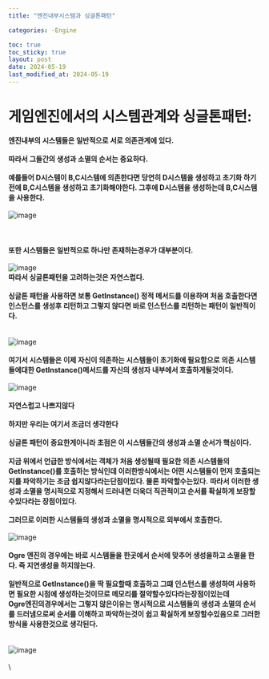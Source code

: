 ```yaml
---
title: "엔진내부시스템과 싱글톤패턴"

categories: -Engine

toc: true
toc_sticky: true
layout: post
date: 2024-05-19
last_modified_at: 2024-05-19
---
```




# 게임엔진에서의 시스템관계와 싱글톤패턴:

**엔진내부의 시스템들은 일반적으로 서로 의존관계에 있다.**
\
\
**따라서 그들간의 생성과 소멸의 순서는 중요하다.**
\
\
**예를들어 D시스템이 B,C시스템에 의존한다면 당연히 D시스템을 생성하고 초기화 하기전에 B,C시스템을 생성하고 초기화해야한다. 그후에 D시스템을 생성하는데 B,C시스템을 사용한다.**
\
\
![image](https://github.com/akflfldh/akflfldh.github.io/blob/main/_posts/img/%EC%8B%9C%EC%8A%A4%ED%85%9C%EC%88%9C%EC%84%9C.png)\
\
\
\
**또한 시스템들은 일반적으로 하나만 존재하는경우가 대부분이다.**
\
\
![image](https://github.com/akflfldh/akflfldh.github.io/blob/main/_posts/img/%EC%8B%9C%EC%8A%A4%ED%85%9Cone%EC%8B%B1%EA%B8%80%ED%86%A4.png)\
**따라서 싱글톤패턴을 고려하는것은 자연스럽다.**
\
\
**싱글톤 패턴을 사용하면 보통 GetInstance() 정적 메서드를 이용하며 처음 호출한다면 인스턴스를 생성후 리턴하고 그렇지 않다면 바로 인스턴스를 리턴하는 패턴이 일반적이다.**
\
\
\
![image](https://github.com/akflfldh/akflfldh.github.io/blob/main/_posts/img/GetInstance.png)\
\
**여기서 시스템들은 이제 자신이 의존하는 시스템들이 초기화에 필요함으로 의존 시스템들에대한 GetInstance()메서드를 자신의 생성자 내부에서 호출하게될것이다.**
\
\
![image](https://github.com/akflfldh/akflfldh.github.io/blob/main/_posts/img/GetInstance%EC%83%9D%EC%84%B1%EC%9E%9020240519.png)\
\
**자연스럽고 나쁘지않다**
\
\
**하지만 우리는 여기서 조금더 생각한다**
\
\
**싱글톤 패턴이 중요한게아니라 초점은 이 시스템들간의 생성과 소멸 순서가 핵심이다.**
\
\
**지금 위에서 언급한 방식에서는 객체가 처음 생성될때 필요한 의존 시스템들의 GetInstance()를 호출하는 방식인데 이러한방식에서는 어떤 시스템들이 먼저 호출되는지를 파악하기는 조금 쉽지않다라는단점이있다. 물론 파악할수는있다.**
**따라서 이러한 생성과 소멸을 명시적으로 지정해서 드러내면 더욱더 직관적이고 순서를 확실하게 보장할수있다라는 장점이있다.**
\
\
**그러므로 이러한 시스템들의 생성과 소멸을 명시적으로 외부에서 호출한다.**
\
\
![image](https://github.com/akflfldh/akflfldh.github.io/blob/main/_posts/img/%EC%99%B8%EB%B6%80%EC%8B%9C%EC%8A%A4%ED%85%9C%EC%83%9D%EC%84%B1%EC%B4%88%EA%B8%B0%ED%99%9420240519.png)\
\
**Ogre 엔진의 경우에는 바로 시스템들을 한곳에서 순서에 맞추어 생성을하고 소멸을 한다. 즉 지연생성을 하지않는다.**
\
\
**일반적으로 GetInstance()을 딱 필요할때 호출하고 그떄 인스턴스를 생성하여 사용하면 필요한 시점에 생성하는것이므로 메모리를 절약할수있다라는장점이있는데**
\
**Ogre엔진의경우에서는 그렇지 않은이유는 명시적으로 시스템들의 생성과 소멸의 순서를 드러냄으로써 순서를 이해하고 파악하는것이 쉽고 확실하게 보장할수있음으로 그러한 방식을 사용한것으로 생각된다.**
\
\
\
![image](https://github.com/akflfldh/akflfldh.github.io/blob/main/_posts/img/%EC%A7%80%EC%97%B0%EC%8B%A4%ED%96%8920240519.png)\
\
\
